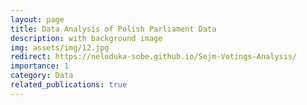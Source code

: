 ```yaml
---
layout: page
title: Data Analysis of Polish Parliament Data
description: with background image
img: assets/img/12.jpg
redirect: https://neloduka-sobe.github.io/Sejm-Votings-Analysis/
importance: 1
category: Data
related_publications: true
---
```

